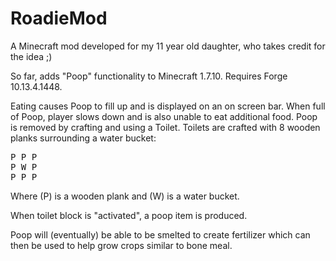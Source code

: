 # RoadieMod
A Minecraft mod developed for my 11 year old daughter, who takes credit for the idea ;)

So far, adds "Poop" functionality to Minecraft 1.7.10. Requires Forge 10.13.4.1448. 

Eating causes Poop to fill up and is displayed on an on screen bar. When full of Poop, player
slows down and is also unable to eat additional food. Poop is removed by crafting and using a 
Toilet. Toilets are crafted with 8 wooden planks surrounding a water bucket:

<pre>
P P P
P W P
P P P
</pre>
Where (P) is a wooden plank and (W) is a water bucket.


When toilet block is "activated", a poop item is produced. 

Poop will (eventually) be able to be smelted to create fertilizer which can then be used to
help grow crops similar to bone meal.
